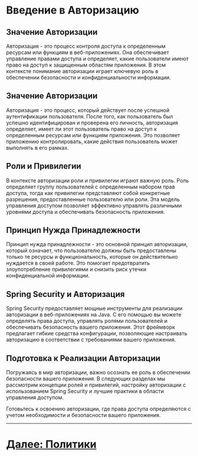 # Введение в Авторизацию

## Значение Авторизации

Авторизация - это процесс контроля доступа к определенным ресурсам или функциям в веб-приложениях. Она обеспечивает управление правами доступа и определяет, какие пользователи имеют право на доступ к защищенным областям приложения. В этом контексте понимание авторизации играет ключевую роль в обеспечении безопасности и конфиденциальности информации.

## Значение Авторизации

Авторизация - это процесс, который действует после успешной аутентификации пользователя. После того, как пользователь был успешно идентифицирован и проверена его личность, авторизация определяет, имеет ли этот пользователь право на доступ к определенным ресурсам или функциям приложения. Это позволяет приложению контролировать, какие действия пользователь может выполнять в его рамках.

## Роли и Привилегии

В контексте авторизации роли и привилегии играют важную роль. Роль определяет группу пользователей с определенным набором прав доступа, тогда как привилегии представляют собой конкретные разрешения, предоставленные пользователю или роли. Эта модель управления доступом позволяет эффективно управлять различными уровнями доступа и обеспечивать безопасность приложения.

## Принцип Нужда Принадлежности

Принцип нужда принадлежности - это основной принцип авторизации, который означает, что пользователю должны быть предоставлены только те ресурсы и функциональность, которые он действительно нуждается в своей работе. Это помогает предотвратить злоупотребление привилегиями и снизить риск утечки конфиденциальной информации.

## Spring Security и Авторизация

Spring Security предоставляет мощные инструменты для реализации авторизации в веб-приложениях на Java. С его помощью вы можете определять права доступа, управлять ролями пользователей и обеспечивать безопасность вашего приложения. Этот фреймворк предлагает гибкие средства конфигурации, позволяющие настраивать авторизацию в соответствии с требованиями вашего приложения.

## Подготовка к Реализации Авторизации

Погружаясь в мир авторизации, важно осознать ее роль в обеспечении безопасности вашего приложения. В следующих разделах мы рассмотрим концепции ролей и привилегий, настройку авторизации с использованием Spring Security и лучшие практики в области управления доступом.

Готовьтесь к освоению авторизации, где права доступа определяются с учетом необходимости и безопасности вашего приложения.


---

# [Далее: Политики](policy.md)
